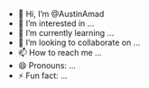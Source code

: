 - 👋 Hi, I’m @AustinAmad
- 👀 I’m interested in ...
- 🌱 I’m currently learning ...
- 💞️ I’m looking to collaborate on ...
- 📫 How to reach me ...
- 😄 Pronouns: ...
- ⚡ Fun fact: ...

<!---
AustinAmad/AustinAmad is a ✨ special ✨ repository because its `README.md` (this file) appears on your GitHub profile.
You can click the Preview link to take a look at your changes.
--->
